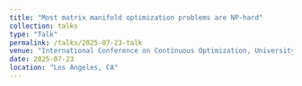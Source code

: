 ```yaml
---
title: "Most matrix manifold optimization problems are NP-hard"
collection: talks
type: "Talk"
permalink: /talks/2025-07-23-talk
venue: "International Conference on Continuous Optimization, University of Southern California"
date: 2025-07-23
location: "Los Angeles, CA"
---
```


